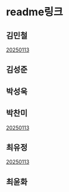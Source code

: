# readme링크

## 김민철
[20250113](김민철/readme.md#20250113)

## 김성준

## 박성욱

## 박찬미
[20250113](박찬미/readme.md#2025.1.13.)

## 최유정
[20250113](최유정/readme.md#20250113)
## 최윤화

